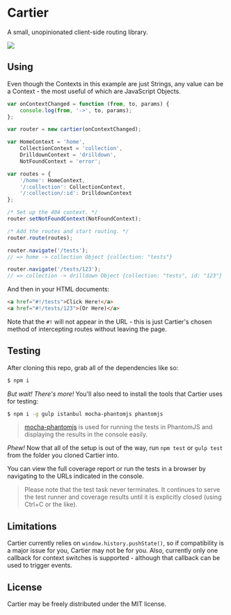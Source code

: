 Cartier
=======
A small, unopinionated client-side routing library.

[![](http://img.shields.io/npm/v/cartier.svg?style=flat-square)](https://npmjs.org/package/cartier)

Using
-----
Even though the Contexts in this example are just Strings, any value can be a Context - the most useful of which are JavaScript Objects.
```js
var onContextChanged = function (from, to, params) {
    console.log(from, '->', to, params);
};

var router = new cartier(onContextChanged);

var HomeContext = 'home',
    CollectionContext = 'collection',
    DrilldownContext = 'drilldown',
    NotFoundContext = 'error';

var routes = {
    '/home': HomeContext,
    '/:collection': CollectionContext,
    '/:collection/:id': DrilldownContext
};

/* Set up the 404 context. */
router.setNotFoundContext(NotFoundContext);

/* Add the routes and start routing. */
router.route(routes);

router.navigate('/tests');
// => home -> collection Object {collection: "tests"}

router.navigate('/tests/123');
// => collection -> drilldown Object {collection: "tests", id: "123"}
```

And then in your HTML documents:
```html
<a href="#!/tests">Click Here!</a>
<a href="#!/tests/123">(Or Here)</a>
```

Note that the `#!` will not appear in the URL - this is just Cartier's chosen method of intercepting routes without leaving the page.

Testing
-------
After cloning this repo, grab all of the dependencies like so:
```sh
$ npm i
```

*But wait! There's more!*
You'll also need to install the tools that Cartier uses for testing:
```sh
$ npm i -g gulp istanbul mocha-phantomjs phantomjs
```
> [mocha-phantomjs](https://github.com/metaskills/mocha-phantomjs) is used for running the tests in PhantomJS and displaying the results in the console easily.

*Phew!*
Now that all of the setup is out of the way, run `npm test` or `gulp test` from the folder you cloned Cartier into.

You can view the full coverage report or run the tests in a browser by navigating to the URLs indicated in the console.

> Please note that the test task never terminates. It continues to serve the test runner and coverage results until it is explicitly closed (using Ctrl+C or the like).

Limitations
-----------
Cartier currently relies on `window.history.pushState()`, so if compatibility is a major issue for you, Cartier may not be for you.
Also, currently only one callback for context switches is supported - although that callback can be used to trigger events.

License
-------
Cartier may be freely distributed under the MIT license.
